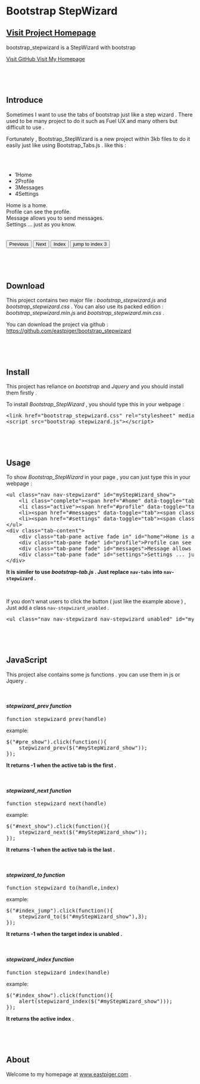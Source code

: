 <html lang="en">
	<head>
		<meta charset="utf-8">
		<meta http-equiv="X-UA-Compatible" content="chrome=1">
		<title>Bootstrap_StepWizard</title>		
		<link href="http://libs.baidu.com/bootstrap/2.3.2/css/bootstrap.min.css" rel="stylesheet" media="screen">
		<link href="bootstrap_stepwizard.css" rel="stylesheet" media="screen">
	</head>
	<body data-spy="scroll">		
		<div class="container" style="margin-top:60px;">
			<div class="row">
				<div class="span12">
					<div class="hero-unit">
						<h1>Bootstrap StepWizard</h1>			
						<h2><a href="http://eastpiger.github.io/bootstrap_stepwizard/" class="btn btn-primary btn-large">
						  Visit Project Homepage
						</a></h2>
						<p>bootstrap_stepwizard is a StepWizard with bootstrap</p>
						<p>
							<a href="https://github.com/eastpiger/bootstrap_stepwizard" class="btn btn-primary btn-large">
							  Visit GitHub
							</a>							
							<a href="http://www.eastpiger.com" class="btn btn-primary btn-large">
							  Visit My Homepage
							</a>
						</p>
					</div>
					<h2 id="Introduce" style="padding-top:60px;">Introduce</h2>
					<p>Sometimes I want to use the tabs of bootstrap just like a step wizard . There used to be many project to do it such as Fuel UX and many others but difficult to use .</p>
					<p>Fortunately , Bootstrap_StepWizard is a new project within 3kb files to do it easily just like using Bootstrap_Tabs.js . like this :</p>
					<br/>
					<br/>
					<ul class="nav nav-stepwizard nav-stepwizard_unabled" id="myStepWizard_show">
						<li class="complete"><span href="#home" data-toggle="tab"><span class="badge">1</span>Home</span></li>
						<li class="active"><span href="#profile" data-toggle="tab"><span class="badge">2</span>Profile</span></li>
						<li><span href="#messages" data-toggle="tab"><span class="badge">3</span>Messages</span></li>
						<li><span href="#settings" data-toggle="tab"><span class="badge">4</span>Settings</span></li>
					</ul>
					<div class="tab-content">
						<div class="tab-pane active fade in" id="home">Home is a home.</div>
						<div class="tab-pane fade" id="profile">Profile can see the profile.</div>
						<div class="tab-pane fade" id="messages">Message allows you to send messages.</div>
						<div class="tab-pane fade" id="settings">Settings ... just as you know.</div>
					</div>
					<br/>
					<br/>
					<div class="btn-group">
						<button class="btn" id="pre_show">Previous</button>
						<button class="btn" id="next_show">Next</button>
						<button class="btn" id="index_show">Index</button>
						<button class="btn" id="index_jump">jump to index 3</button>
					</div>
					<h2 id="Download" style="padding-top:60px;">Download</h2>
					<p>This project contains two major file : <em>bootstrap_stepwizard.js</em> and <em>bootstrap_stepwizard.css</em> . You can also use its packed edition : <em>bootstrap_stepwizard.min.js</em> and <em>bootstrap_stepwizard.min.css</em> .</p>
					<p>You can download the project via github : <a href="https://github.com/eastpiger/bootstrap_stepwizard">https://github.com/eastpiger/bootstrap_stepwizard</a></p>
					<h2 id="Install" style="padding-top:60px;">Install</h2>
					<p>This project has reliance on <em>bootstrap</em> and <em>Jquery</em> and you should install them firstly .</p>
					<p>To install <em>Bootstrap_StepWizard</em> , you should type this in your webpage :</p>
					<pre>
&lt;link href="bootstrap_stepwizard.css" rel="stylesheet" media="screen"&gt;
&lt;script src="bootstrap_stepwizard.js"&gt;&lt;/script&gt;</pre>
					<h2 id="Usage" style="padding-top:60px;">Usage</h2>
					<p>To show <em>Bootstrap_StepWizard</em> in your page , you can just type this in your webpage :</p>
					<pre>
&lt;ul class="nav nav-stepwizard" id="myStepWizard_show"&gt;
	&lt;li class="complete"&gt;&lt;span href="#home" data-toggle="tab"&gt;&lt;span class="badge"&gt;1&lt;/span&gt;Home&lt;/span&gt;&lt;/li&gt;
	&lt;li class="active"&gt;&lt;span href="#profile" data-toggle="tab"&gt;&lt;span class="badge"&gt;2&lt;/span&gt;Profile&lt;/span&gt;&lt;/li&gt;
	&lt;li&gt;&lt;span href="#messages" data-toggle="tab"&gt;&lt;span class="badge"&gt;3&lt;/span&gt;Messages&lt;/span&gt;&lt;/li&gt;
	&lt;li&gt;&lt;span href="#settings" data-toggle="tab"&gt;&lt;span class="badge"&gt;4&lt;/span&gt;Settings&lt;/span&gt;&lt;/li&gt;
&lt;/ul&gt;
&lt;div class="tab-content"&gt;
	&lt;div class="tab-pane active fade in" id="home"&gt;Home is a home.&lt;/div&gt;
	&lt;div class="tab-pane fade" id="profile"&gt;Profile can see the profile.&lt;/div&gt;
	&lt;div class="tab-pane fade" id="messages"&gt;Message allows you to send messages.&lt;/div&gt;
	&lt;div class="tab-pane fade" id="settings"&gt;Settings ... just as you know.&lt;/div&gt;
&lt;/div&gt;</pre>
					<p><strong>It is similer to use <em>bootstrap-tab.js</em> . Just replace <code>nav-tabs</code> into <code>nav-stepwizard</code> .</strong></p>
					<br/>
					<p>If you don't wnat users to click the button ( just like the example above ) , Just add a class <code>nav-stepwizard_unabled</code> .</p>
					<pre>
&lt;ul class="nav nav-stepwizard nav-stepwizard_unabled" id="myStepWizard_show"&gt;</pre>
					<h2 id="JavaScript" style="padding-top:60px;">JavaScript</h2>
					<p>This project alse contains some js functions . you can use them in js or Jquery .</p>
					<br/>
					<h4><em>stepwizard_prev function</em></h4>
					<pre>
function stepwizard_prev(handle)</pre>
					<p>example:</p>
					<pre>
$("#pre_show").click(function(){
	stepwizard_prev($("#myStepWizard_show"));
});	</pre>
					<p><strong>It returns -1 when the active tab is the first .</strong></p>
					<br/>
					<h4><em>stepwizard_next function</em></h4>
					<pre>
function stepwizard_next(handle)</pre>
					<p>example:</p>
					<pre>
$("#next_show").click(function(){
	stepwizard_next($("#myStepWizard_show"));
});</pre>
					<p><strong>It returns -1 when the active tab is the last .</strong></p>
					<br/>
					<h4><em>stepwizard_to function</em></h4>
					<pre>
function stepwizard_to(handle,index)</pre>
					<p>example:</p>
					<pre>
$("#index_jump").click(function(){
	stepwizard_to($("#myStepWizard_show"),3);
});</pre>
					<p><strong>It returns -1 when the target index is unabled .</strong></p>
					<br/>
					<h4><em>stepwizard_index function</em></h4>
					<pre>
function stepwizard_index(handle)</pre>
					<p>example:</p>
					<pre>
$("#index_show").click(function(){
	alert(stepwizard_index($("#myStepWizard_show")));
});</pre>
					<p><strong>It returns the active index .</strong></p>
					<h2 id="About" style="padding-top:60px;">About</h2>
					<p>Welcome to my homepage at <a href="http://www.eastpiger.com">www.eastpiger.com</a> .</p>
					<br/>
				</div>
			</div>
		</div>
			</div>
		</div>
		<script src="http://lib.sinaapp.com/js/jquery/2.0.3/jquery-2.0.3.min.js"></script>
		<script src="http://lib.sinaapp.com/js/bootstrap/2.3.2/js/bootstrap.min.js"></script>
		<script src="bootstrap_stepwizard.js"></script>
		<script type="text/javascript">
		$(function(){	
			$("#pre_show").click(function(){
				stepwizard_prev($("#myStepWizard_show"));
			});	
			$("#next_show").click(function(){
				stepwizard_next($("#myStepWizard_show"));
			});
			$("#index_show").click(function(){
				alert(stepwizard_index($("#myStepWizard_show")));
			});
			$("#index_jump").click(function(){
				stepwizard_to($("#myStepWizard_show"),3);
			});
		})
	</script>
	</body>
</html>
